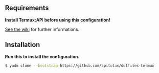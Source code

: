 ## Requirements

**Install Termux:API before using this configuration!**

[See the wiki](https://wiki.termux.com/wiki/Termux:API) for further informations.

## Installation

**Run this to install the configuration.**

```sh
$ yadm clone --bootstrap https://github.com/spitulax/dotfiles-termux
```
